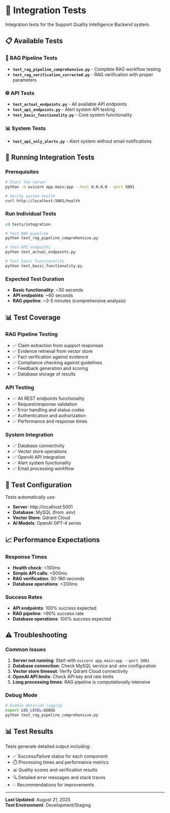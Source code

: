 # 🔗 Integration Tests

Integration tests for the Support Quality Intelligence Backend system.

## 📋 Available Tests

### 🤖 RAG Pipeline Tests
- **`test_rag_pipeline_comprehensive.py`** - Complete RAG workflow testing
- **`test_rag_verification_corrected.py`** - RAG verification with proper parameters

### 🌐 API Tests  
- **`test_actual_endpoints.py`** - All available API endpoints
- **`test_api_endpoints.py`** - Alert system API testing
- **`test_basic_functionality.py`** - Core system functionality

### 📊 System Tests
- **`test_api_only_alerts.py`** - Alert system without email notifications

## 🚀 Running Integration Tests

### Prerequisites
```bash
# Start the server
python -m uvicorn app.main:app --host 0.0.0.0 --port 5001

# Verify system health
curl http://localhost:5001/health
```

### Run Individual Tests
```bash
cd tests/integration

# Test RAG pipeline
python test_rag_pipeline_comprehensive.py

# Test API endpoints
python test_actual_endpoints.py

# Test basic functionality
python test_basic_functionality.py
```

### Expected Test Duration
- **Basic functionality**: ~30 seconds
- **API endpoints**: ~60 seconds  
- **RAG pipeline**: ~3-5 minutes (comprehensive analysis)

## 📊 Test Coverage

### RAG Pipeline Testing
- ✅ Claim extraction from support responses
- ✅ Evidence retrieval from vector store
- ✅ Fact verification against evidence
- ✅ Compliance checking against guidelines
- ✅ Feedback generation and scoring
- ✅ Database storage of results

### API Testing
- ✅ All REST endpoints functionality
- ✅ Request/response validation
- ✅ Error handling and status codes
- ✅ Authentication and authorization
- ✅ Performance and response times

### System Integration
- ✅ Database connectivity
- ✅ Vector store operations
- ✅ OpenAI API integration
- ✅ Alert system functionality
- ✅ Email processing workflow

## 🔧 Test Configuration

Tests automatically use:
- **Server**: http://localhost:5001
- **Database**: MySQL (from .env)
- **Vector Store**: Qdrant Cloud
- **AI Models**: OpenAI GPT-4 series

## 📈 Performance Expectations

### Response Times
- **Health check**: <100ms
- **Simple API calls**: <500ms
- **RAG verification**: 30-180 seconds
- **Database operations**: <200ms

### Success Rates
- **API endpoints**: 100% success expected
- **RAG pipeline**: >90% success rate
- **Database operations**: 100% success expected

## ⚠️ Troubleshooting

### Common Issues
1. **Server not running**: Start with `uvicorn app.main:app --port 5001`
2. **Database connection**: Check MySQL service and .env configuration
3. **Vector store timeout**: Verify Qdrant Cloud connectivity
4. **OpenAI API limits**: Check API key and rate limits
5. **Long processing times**: RAG pipeline is computationally intensive

### Debug Mode
```bash
# Enable detailed logging
export LOG_LEVEL=DEBUG
python test_rag_pipeline_comprehensive.py
```

## 📊 Test Results

Tests generate detailed output including:
- ✅ Success/failure status for each component
- ⏱️ Processing times and performance metrics
- 📊 Quality scores and verification results
- 🔍 Detailed error messages and stack traces
- 💡 Recommendations for improvements

---

**Last Updated**: August 21, 2025  
**Test Environment**: Development/Staging
